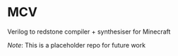 # MCV
Verilog to redstone compiler + synthesiser for Minecraft

*Note*: This is a placeholder repo for future work
